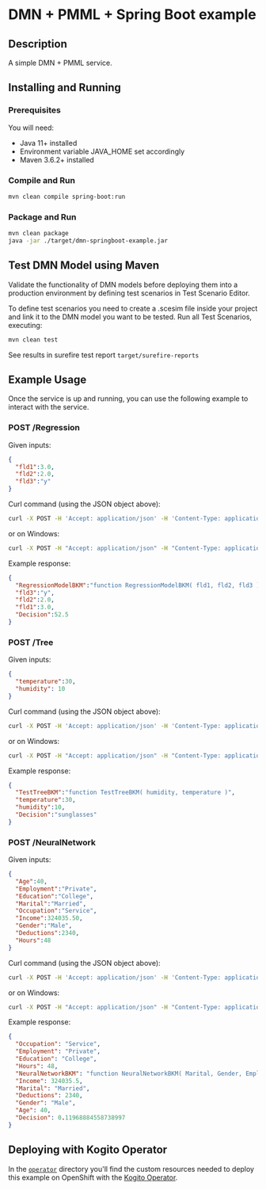 # DMN + PMML + Spring Boot example

## Description

A simple DMN + PMML service.

## Installing and Running

### Prerequisites

You will need:
  - Java 11+ installed
  - Environment variable JAVA_HOME set accordingly
  - Maven 3.6.2+ installed

### Compile and Run

```sh
mvn clean compile spring-boot:run
```

### Package and Run

```sh
mvn clean package
java -jar ./target/dmn-springboot-example.jar
```

## Test DMN Model using Maven

Validate the functionality of DMN models before deploying them into a production environment by defining test scenarios in Test Scenario Editor. 

To define test scenarios you need to create a .scesim file inside your project and link it to the DMN model you want to be tested. Run all Test Scenarios, executing:

```sh
mvn clean test
```
See results in surefire test report `target/surefire-reports` 

## Example Usage

Once the service is up and running, you can use the following example to interact with the service.

### POST /Regression

Given inputs:

```json
{
  "fld1":3.0, 
  "fld2":2.0, 
  "fld3":"y"
}
```

Curl command (using the JSON object above):

```sh
curl -X POST -H 'Accept: application/json' -H 'Content-Type: application/json' -d '{"fld1":3.0, "fld2":2.0, "fld3":"y"}' http://localhost:8080/TestRegressionDMN
```
or on Windows:

```sh
curl -X POST -H "Accept: application/json" -H "Content-Type: application/json" -d "{"fld1":3.0, "fld2":2.0, "fld3":"y"}" http://localhost:8080/TestRegressionDMN
```

Example response:

```json
{
  "RegressionModelBKM":"function RegressionModelBKM( fld1, fld2, fld3 )",
  "fld3":"y",
  "fld2":2.0,
  "fld1":3.0,
  "Decision":52.5
}
```

### POST /Tree

Given inputs:

```json
{
  "temperature":30, 
  "humidity": 10 
}
```

Curl command (using the JSON object above):

```sh
curl -X POST -H 'Accept: application/json' -H 'Content-Type: application/json' -d '{"temperature":30, "humidity":10}' http://localhost:8080/TestTreeDMN
```
or on Windows:

```sh
curl -X POST -H "Accept: application/json" -H "Content-Type: application/json" -d "{"temperature":30, "humidity":10}" http://localhost:8080/TestTreeDMN
```

Example response:

```json
{  
  "TestTreeBKM":"function TestTreeBKM( humidity, temperature )",
  "temperature":30,
  "humidity":10,
  "Decision":"sunglasses"
}
```

### POST /NeuralNetwork

Given inputs:

```json
{
  "Age":40,
  "Employment":"Private",
  "Education":"College",
  "Marital":"Married",
  "Occupation":"Service",
  "Income":324035.50,
  "Gender":"Male",
  "Deductions":2340,
  "Hours":48
}
```

Curl command (using the JSON object above):

```sh
curl -X POST -H 'Accept: application/json' -H 'Content-Type: application/json' -d '{"Age":40, "Employment":"Private", "Education":"College", "Marital":"Married",  "Occupation":"Service", "Income":324035.50, "Gender":"Male", "Deductions":2340,  "Hours":48 }' http://localhost:8080/TestNeuralNetworkBKM

```
or on Windows:

```sh
curl -X POST -H "Accept: application/json" -H "Content-Type: application/json" -d "{"Age":40, "Employment":"Private", "Education":"College", "Marital":"Married",  "Occupation":"Service", "Income":324035.50, "Gender":"Male", "Deductions":2340,  "Hours":48 }" http://localhost:8080/TestNeuralNetworkBKM
```

Example response:

```json
{
  "Occupation": "Service",
  "Employment": "Private",
  "Education": "College",
  "Hours": 48,
  "NeuralNetworkBKM": "function NeuralNetworkBKM( Marital, Gender, Employment, Income, Occupation, Education, Deductions, Age )",
  "Income": 324035.5,
  "Marital": "Married",
  "Deductions": 2340,
  "Gender": "Male",
  "Age": 40,
  "Decision": 0.11968884558738997
}
```

## Deploying with Kogito Operator

In the [`operator`](operator) directory you'll find the custom resources needed to deploy this example on OpenShift with the [Kogito Operator](https://docs.jboss.org/kogito/release/latest/html_single/#chap_kogito-deploying-on-openshift).

